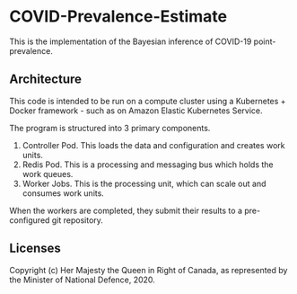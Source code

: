 # COVID-Prevalence-Estimate

This is the implementation of the Bayesian inference of COVID-19 
point-prevalence.

## Architecture

This code is intended to be run on a compute cluster using a 
Kubernetes + Docker framework - such as on Amazon Elastic Kubernetes Service.

The program is structured into 3 primary components.

1. Controller Pod.  This loads the data and configuration and creates work units.
2. Redis Pod.  This is a processing and messaging bus which holds the work queues.
3. Worker Jobs. This is the processing unit, which can scale out and consumes work units.

When the workers are completed, they submit their results to a pre-configured
git repository.

## Licenses

Copyright (c) Her Majesty the Queen in Right of Canada, as represented by the Minister of National Defence, 2020.